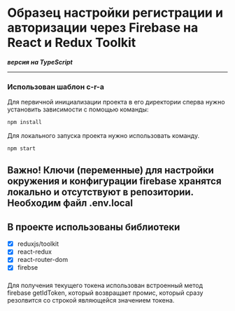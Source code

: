 # Образец настройки регистрации и авторизации через Firebase на React и Redux Toolkit

**_версия на TypeScript_**

---

### Использован шаблон c-r-a

Для первичной инициализации проекта в его директории сперва нужно установить зависимости с помощью команды:

```sh
npm install
```

Для локального запуска проекта нужно использовать команду.

```sh
npm start
```

## **Важно!** Ключи (переменные) для настройки окружения и конфигурации firebase хранятся локально и отсутствуют в репозитории. Необходим файл .env.local

## В проекте использованы библиотеки

- [x] reduxjs/toolkit
- [x] react-redux
- [x] react-router-dom
- [x] firebse

###

Для получения текущего токена использован встроенный метод firebase getIdToken, который возвращает промис, который сразу резолвится со строкой являющейся значением токена.
